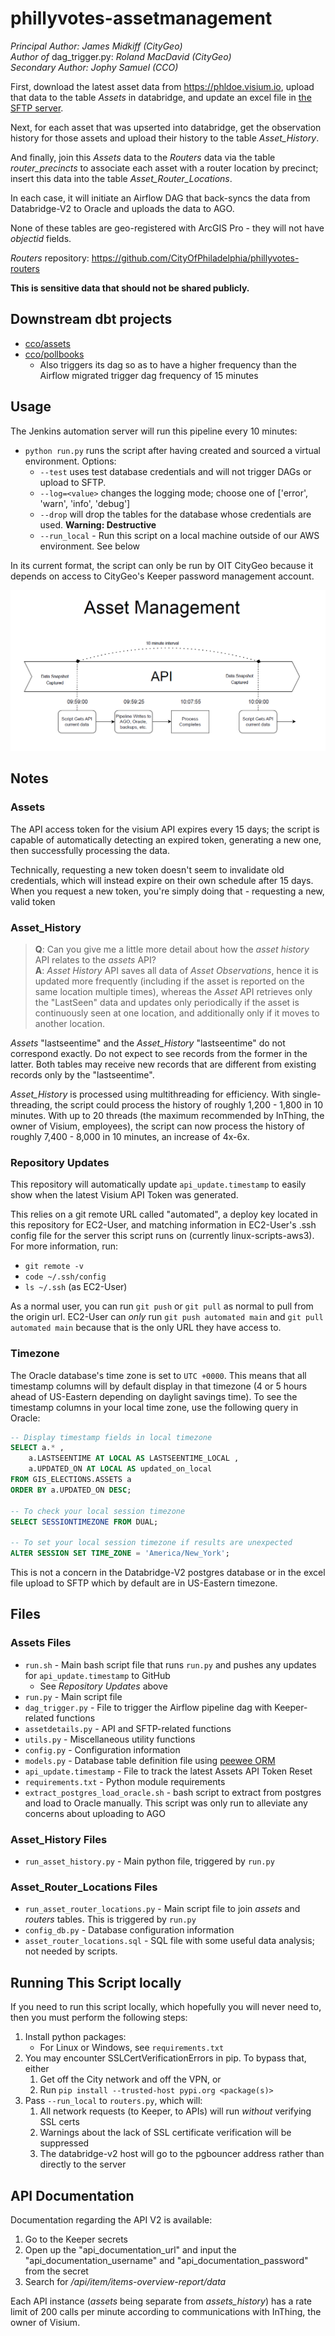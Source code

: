 # phillyvotes-assetmanagement
_Principal Author: James Midkiff (CityGeo)_  
_Author of_ dag_trigger.py: _Roland MacDavid (CityGeo)_  
_Secondary Author: Jophy Samuel (CCO)_  

First, download the latest asset data from https://phldoe.visium.io, upload that data to the table _Assets_ in databridge, and update an excel file in [the SFTP server](https://secure-ftp.phila.gov/). 

Next, for each asset that was upserted into databridge, get the observation history for those assets and upload their history to  the table _Asset_History_. 

And finally, join this _Assets_ data to the _Routers_ data via the table _router_precincts_ to associate each asset with a router location by precinct; insert this data into the table _Asset_Router_Locations_.

In each case, it will initiate an Airflow DAG that back-syncs the data from Databridge-V2 to Oracle and uploads the data to AGO. 

None of these tables are geo-registered with ArcGIS Pro - they will not have _objectid_ fields.

_Routers_ repository: 
https://github.com/CityOfPhiladelphia/phillyvotes-routers

**This is sensitive data that should not be shared publicly.**

## Downstream dbt projects
* [cco/assets](https://github.com/CityOfPhiladelphia/dbt-airflow/tree/main/cco/assets)
* [cco/pollbooks](https://github.com/CityOfPhiladelphia/dbt-airflow/tree/main/cco/pollbooks)
    * Also triggers its dag so as to have a higher frequency than the Airflow migrated trigger dag frequency of 15 minutes

## Usage
The Jenkins automation server will run this pipeline every 10 minutes: 
* `python run.py` runs the script after having created and sourced a virtual environment. Options: 
    * `--test` uses test database credentials and will not trigger DAGs or upload to SFTP.
    * `--log=<value>` changes the logging mode; choose one of ['error', 'warn', 'info', 'debug']
    * `--drop` will drop the tables for the database whose credentials are used. **Warning: Destructive**
    * `--run_local` - Run this script on a local machine outside of our AWS environment. See below

In its current format, the script can only be run by OIT CityGeo because it depends on access to CityGeo's Keeper password management account. 

![Pipeline](<./Pipeline Diagram.PNG>)

## Notes

### Assets
The API access token for the visium API expires every 15 days; the script is capable of automatically detecting an expired token, generating a new one, then successfully processing the data. 

Technically, requesting a new token doesn't seem to invalidate old credentials, which will instead expire on their own schedule after 15 days. When you request a new token, you're simply doing that - requesting a new, valid token

### Asset_History
> **Q**:  Can you give me a little more detail about how the _asset history_ API relates to the _assets_ API?  
**A**: _Asset History_ API saves all data of _Asset Observations_, hence it is updated more frequently (including if the asset is reported on the same location multiple times), whereas the _Asset_ API retrieves only the "LastSeen" data and updates only periodically if the asset is continuously seen at one location, and additionally only if it moves to another location.

*Assets* "lastseentime" and the *Asset_History* "lastseentime" do not correspond exactly. Do not expect to see records from the former in the latter. Both tables may receive new records that are different from existing records only by the "lastseentime".  

_Asset_History_ is processed using multithreading for efficiency. With single-threading, the script could process the history of roughly 1,200 - 1,800 in 10 minutes. With up to 20 threads (the maximum recommended by InThing, the owner of Visium, employees), the script can now process the history of roughly 7,400 - 8,000 in 10 minutes, an increase of 4x-6x. 

### Repository Updates
This repository will automatically update `api_update.timestamp` to easily show when the latest Visium API Token was generated. 

This relies on a git remote URL called "automated", a deploy key located in this repository for EC2-User, and matching information in EC2-User's .ssh config file for the server this script runs on (currently linux-scripts-aws3). For more information, run: 
* `git remote -v`
* `code ~/.ssh/config`
* `ls ~/.ssh` (as EC2-User)

As a normal user, you can run `git push` or `git pull` as normal to pull from the origin url. EC2-User can _only_ run `git push automated main` and `git pull automated main` because that is the only URL they have access to. 

### Timezone
The Oracle database's time zone is set to `UTC +0000`. This means that all timestamp columns will by default display in that timezone (4 or 5 hours ahead of US-Eastern depending on daylight savings time). To see the timestamp columns in your local time zone, use the following query in Oracle: 

```SQL
-- Display timestamp fields in local timezone
SELECT a.* ,
    a.LASTSEENTIME AT LOCAL AS LASTSEENTIME_LOCAL , 
    a.UPDATED_ON AT LOCAL AS updated_on_local 
FROM GIS_ELECTIONS.ASSETS a 
ORDER BY a.UPDATED_ON DESC;

-- To check your local session timezone
SELECT SESSIONTIMEZONE FROM DUAL;

-- To set your local session timezone if results are unexpected
ALTER SESSION SET TIME_ZONE = 'America/New_York';
```

This is not a concern in the Databridge-V2 postgres database or in the excel file upload to SFTP which by default are in US-Eastern timezone. 

## Files
### Assets Files
* `run.sh` - Main bash script file that runs `run.py` and pushes any updates for `api_update.timestamp` to GitHub
    * See _Repository Updates_ above
* `run.py` - Main script file
* `dag_trigger.py` - File to trigger the Airflow pipeline dag with Keeper-related functions
* `assetdetails.py` - API and SFTP-related functions
* `utils.py` - Miscellaneous utility functions
* `config.py` - Configuration information
* `models.py` - Database table definition file using [peewee ORM](https://docs.peewee-orm.com/en/latest/index.html)
* `api_update.timestamp` - File to track the latest Assets API Token Reset
* `requirements.txt` - Python module requirements
* `extract_postgres_load_oracle.sh` - bash script to extract from postgres and load to Oracle manually. This script was only run to alleviate any concerns about uploading to AGO

### Asset_History Files
* `run_asset_history.py` - Main python file, triggered by `run.py`

### Asset_Router_Locations Files
* `run_asset_router_locations.py` - Main script file to join _assets_ and _routers_ tables. This is triggered by `run.py`
* `config_db.py` - Database configuration information
* `asset_router_locations.sql` - SQL file with some useful data analysis; not needed by scripts. 

## Running This Script locally
If you need to run this script locally, which hopefully you will never need to, then you must perform the following steps: 
1. Install python packages: 
    * For Linux or Windows, see `requirements.txt`
1. You may encounter SSLCertVerificationErrors in pip. To bypass that, either
    1. Get off the City network and off the VPN, or 
    1. Run `pip install --trusted-host pypi.org <package(s)>`
1. Pass `--run_local` to `routers.py`, which will: 
    1. All network requests (to Keeper, to APIs) will run _without_ verifying SSL certs
    1. Warnings about the lack of SSL certificate verification will be suppressed
    1. The databridge-v2 host will go to the pgbouncer address rather than directly to the server
    
## API Documentation
Documentation regarding the API V2 is available: 
1. Go to the Keeper secrets
1. Open up the "api_documentation_url" and input the "api_documentation_username" and "api_documentation_password" from the secret
1. Search for _/api/item/items-overview-report/data_

Each API instance (_assets_ being separate from _assets_history_) has a rate limit of 200 calls per minute according to communications with InThing, the owner of Visium.
